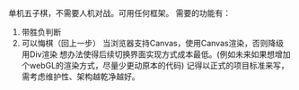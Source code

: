 单机五子棋，不需要人机对战。可用任何框架。
需要的功能有：
1. 带胜负判断
2. 可以悔棋（回上一步）
当浏览器支持Canvas，使用Canvas渲染，否则降级用Div渲染
想办法使得后续切换界面实现方式成本最低。(例如未来如果想增加个webGL的渲染方式，尽量少更动原本的代码)
记得以正式的项目标准来写，需考虑维护性、架构越乾净越好。
